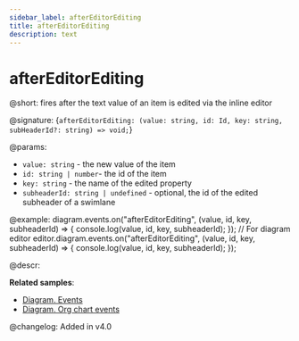 ```yaml
---
sidebar_label: afterEditorEditing
title: afterEditorEditing
description: text
---
```


# afterEditorEditing

@short: fires after the text value of an item is edited via the inline editor  

@signature: {`afterEditorEditing: (value: string, id: Id, key: string, subHeaderId?: string) => void;`}

@params:
- `value: string` - the new value of the item
- `id: string | number`- the id of the item
- `key: string` - the name of the edited property
- `subheaderId: string | undefined` - optional, the id of the edited subheader of a swimlane

@example:
diagram.events.on("afterEditorEditing", (value, id, key, subheaderId) => {
    console.log(value, id, key, subheaderId);
});
// For diagram editor
editor.diagram.events.on("afterEditorEditing", (value, id, key, subheaderId) => {
    console.log(value, id, key, subheaderId);
});

@descr:

**Related samples**:
- [Diagram. Events](https://snippet.dhtmlx.com/7h2hgb3g)
- [Diagram. Org chart events](https://snippet.dhtmlx.com/l38pct7c)

@changelog:
Added in v4.0
